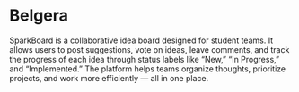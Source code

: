 # Belgera 

SparkBoard is a collaborative idea board designed for student teams. It allows users to post suggestions, vote on ideas, leave comments, and track the progress of each idea through status labels like “New,” “In Progress,” and “Implemented.” The platform helps teams organize thoughts, prioritize projects, and work more efficiently — all in one place.

